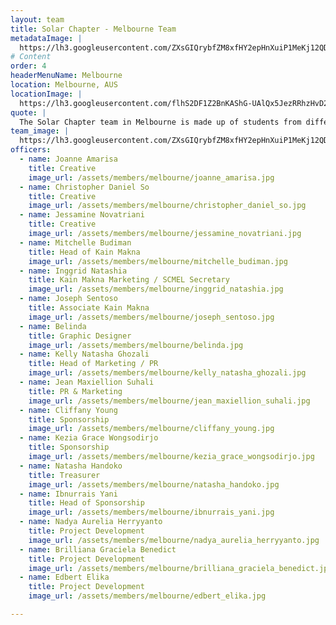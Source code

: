 ```yaml
---
layout: team
title: Solar Chapter - Melbourne Team
metadataImage: |
  https://lh3.googleusercontent.com/ZXsGIQrybfZM8xfHY2epHnXuiP1MeKj12QDJ5JVHcUIml7NEivxFskF33mmJxdfWClvUEE8tyzkxXnh9Efi0fpvkL7O8o6GydOBj-gXfu4jlyYio336487t4B6dkRTe26yFP7FVntHpPQUo_sDrOy6IoPuy_MEKsgkvDwWW7ZTS_bgkzQ7248OUbGTK2M0gSglp7Ta9MhgPnbwaNXsWl2SHKMXfyBAoQxmt9j-Zw6FUW0Mml4n6ewo0HHIhP26v3zwxsih_0_6v8MJCW9ff9MgVfKg_simtoKjwGvT--c30daaUbXWIA9-50T6mCG9Z46wqlQDaNV0PqSylLcZS2BdMJBlOXaikXiyzPm0SAk24Fkwsbu4R_K36MdozACAk5A0N-IET_5_N6SqbNXzkY6TputjEUfa7FhKW9VlDac8cf4x382Cgs75fJA7GDIfsvNXrabtkScu600mP4gbUdDAUclPKOOYowhmU5YVTc_F2ZJMzGurSoVMGTB2NxGgJYxRdpavnhJg6VpLRwdPkiumety82dMxRV49TwDmfwluFx7mMiubXTlFFej-kqqTV-Td9ijTZyazeDUUiiYDrSuKdgKsQj_S2qBiE6u_0Aqz82n1Z9u8Bmju8yR9RS4dOxJKb_rQJcfASpyayTwYqxnj0Fu-i-_A_XKAJ9Obkz6j07jaV4n0GU-z06TakqC44t7zCmhIE8NGgWraKJlun9I8TauZRUxuGss7gHBtI9StPF3ifdIWwB3vw=w939-h564-no
# Content
order: 4
headerMenuName: Melbourne
location: Melbourne, AUS
locationImage: |
  https://lh3.googleusercontent.com/flhS2DF1Z2BnKAShG-UAlQx5JezRRhzHvD2l-gBBXNbZyPD0d7rFew6y5ytC0OBRBG65MI8AreXhHPYuSyTryFuso4DTW0R_J7PM_MAHqL0CO6f-eZWZg46MfGXePdXWGEZrp8-kAOuGMmLryqhBLLGoxAuleCsAg4mfrQ_GSiEOLlQx-vi8OlMU9M4hGEaN0d3S8A0pH5Vi5v2YYEpEQxOmE3-2oQTUsKxWVEeGwuxwcpKginlnhORPVUBER59Gx33fWzxQfduZvLj7GOh60HucjSIglKnk6XqNhmI7lVtPQlwcOvsZEacQtqSHLIoMAd9RgXxufo8osxudAZ8DBK0rYx8Hip8DjVWn-iRJBTBPsMYdEtaPSKovprsL2YXu30gkYpZsWhp2gVZiz2o46HQ1m6j-ESuGwVwNiP-iok8_0o1-16H5LA9UcTAfXcb1P-6g-ZO4sQm8b24O7wMEVfs_vcQs47RDk0ZeZSKFyURCEAM83a370N5qeUx5WwvOTYWjymsgsdjkp0ZqHN_e-cgSh0S0XHKW_ewpuThOmJtSj7oEUirTHCm8I9t50IwUDfeuynyl8PvTaNibtzBnLMYpN2wNNMFSZkRz2_4kp9eSqpWQe2VLyX4_kUsl_j5Eve1o8ZqJR3Dzn6MAafMROxDnv0fIMJ8WfCYB3hczaEkbtQ7ABUQsrB7ydXyC17WAxLsO11kfaPuyW-N2rjOds0R4gHnv9Ax8KMTNc0CgVSIACKWnSTLWJq0=w512-h293-no
quote: |
  The Solar Chapter team in Melbourne is made up of students from different universities with various skills who are united by the same drive to give back and empower the marginalized in Indonesia. We believe our lives are to be lived for the betterment of those around us. Use what you have and start somewhere.
team_image: |
  https://lh3.googleusercontent.com/ZXsGIQrybfZM8xfHY2epHnXuiP1MeKj12QDJ5JVHcUIml7NEivxFskF33mmJxdfWClvUEE8tyzkxXnh9Efi0fpvkL7O8o6GydOBj-gXfu4jlyYio336487t4B6dkRTe26yFP7FVntHpPQUo_sDrOy6IoPuy_MEKsgkvDwWW7ZTS_bgkzQ7248OUbGTK2M0gSglp7Ta9MhgPnbwaNXsWl2SHKMXfyBAoQxmt9j-Zw6FUW0Mml4n6ewo0HHIhP26v3zwxsih_0_6v8MJCW9ff9MgVfKg_simtoKjwGvT--c30daaUbXWIA9-50T6mCG9Z46wqlQDaNV0PqSylLcZS2BdMJBlOXaikXiyzPm0SAk24Fkwsbu4R_K36MdozACAk5A0N-IET_5_N6SqbNXzkY6TputjEUfa7FhKW9VlDac8cf4x382Cgs75fJA7GDIfsvNXrabtkScu600mP4gbUdDAUclPKOOYowhmU5YVTc_F2ZJMzGurSoVMGTB2NxGgJYxRdpavnhJg6VpLRwdPkiumety82dMxRV49TwDmfwluFx7mMiubXTlFFej-kqqTV-Td9ijTZyazeDUUiiYDrSuKdgKsQj_S2qBiE6u_0Aqz82n1Z9u8Bmju8yR9RS4dOxJKb_rQJcfASpyayTwYqxnj0Fu-i-_A_XKAJ9Obkz6j07jaV4n0GU-z06TakqC44t7zCmhIE8NGgWraKJlun9I8TauZRUxuGss7gHBtI9StPF3ifdIWwB3vw=w939-h564-no
officers:
  - name: Joanne Amarisa
    title: Creative
    image_url: /assets/members/melbourne/joanne_amarisa.jpg
  - name: Christopher Daniel So
    title: Creative 
    image_url: /assets/members/melbourne/christopher_daniel_so.jpg
  - name: Jessamine Novatriani
    title: Creative 
    image_url: /assets/members/melbourne/jessamine_novatriani.jpg
  - name: Mitchelle Budiman
    title: Head of Kain Makna
    image_url: /assets/members/melbourne/mitchelle_budiman.jpg
  - name: Inggrid Natashia
    title: Kain Makna Marketing / SCMEL Secretary
    image_url: /assets/members/melbourne/inggrid_natashia.jpg
  - name: Joseph Sentoso
    title: Associate Kain Makna
    image_url: /assets/members/melbourne/joseph_sentoso.jpg
  - name: Belinda
    title: Graphic Designer
    image_url: /assets/members/melbourne/belinda.jpg
  - name: Kelly Natasha Ghozali
    title: Head of Marketing / PR
    image_url: /assets/members/melbourne/kelly_natasha_ghozali.jpg
  - name: Jean Maxiellion Suhali
    title: PR & Marketing
    image_url: /assets/members/melbourne/jean_maxiellion_suhali.jpg
  - name: Cliffany Young
    title: Sponsorship
    image_url: /assets/members/melbourne/cliffany_young.jpg
  - name: Kezia Grace Wongsodirjo
    title: Sponsorship
    image_url: /assets/members/melbourne/kezia_grace_wongsodirjo.jpg
  - name: Natasha Handoko
    title: Treasurer
    image_url: /assets/members/melbourne/natasha_handoko.jpg
  - name: Ibnurrais Yani
    title: Head of Sponsorship
    image_url: /assets/members/melbourne/ibnurrais_yani.jpg
  - name: Nadya Aurelia Herryyanto
    title: Project Development
    image_url: /assets/members/melbourne/nadya_aurelia_herryyanto.jpg
  - name: Brilliana Graciela Benedict
    title: Project Development
    image_url: /assets/members/melbourne/brilliana_graciela_benedict.jpg
  - name: Edbert Elika
    title: Project Development
    image_url: /assets/members/melbourne/edbert_elika.jpg

---
```

